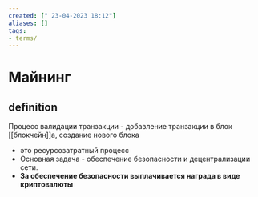 ```yaml
---
created: [" 23-04-2023 18:12"]
aliases: []
tags:
- terms/
---
```


# Майнинг

## definition
Процесс валидации транзакции - добавление транзакции в блок [[блокчейн]]а, создание нового блока

- это ресурсозатратный процесс
- Основная задача -  обеспечение безопасности и децентрализации сети. 
- **За обеспечение безопасности выплачивается награда в виде криптовалюты**